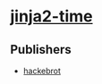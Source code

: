 # [jinja2-time](https://pypi.org/project/jinja2-time)



## Publishers
- [hackebrot](https://pypi.org/user/hackebrot)

